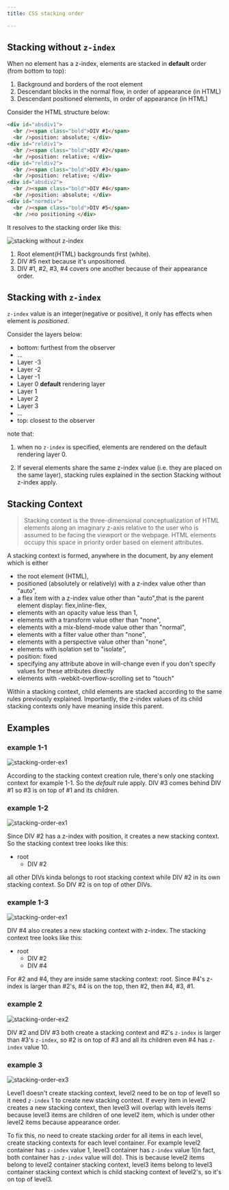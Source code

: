 ```yaml
---
title: CSS stacking order

---
```



## Stacking without `z-index`

When no element has a z-index, elements are stacked in **default** order (from bottom to top):

1. Background and borders of the root element
2. Descendant blocks in the normal flow, in order of appearance (in HTML)
3. Descendant positioned elements, in order of appearance (in HTML)

Consider the HTML structure below:

```html
<div id="absdiv1">
  <br /><span class="bold">DIV #1</span>
  <br />position: absolute; </div>
<div id="reldiv1">
  <br /><span class="bold">DIV #2</span>
  <br />position: relative; </div>
<div id="reldiv2">
  <br /><span class="bold">DIV #3</span>
  <br />position: relative; </div>
<div id="absdiv2">
  <br /><span class="bold">DIV #4</span>
  <br />position: absolute; </div>
<div id="normdiv">
  <br /><span class="bold">DIV #5</span>
  <br />no positioning </div>
```

It resolves to the stacking order like this:

![stacking without z-index](/images/stacking-without-zindex.png)

1. Root element(HTML) backgrounds first (white).
2. DIV #5 next because it's unpositioned.
3. DIV #1, #2, #3, #4 covers one another because of their appearance order.


## Stacking with `z-index`


`z-index` value is an integer(negative or positive), it only has effects when element is *positioned*.

Consider the layers below:

- bottom: furthest from the observer
- ...
- Layer -3
- Layer -2
- Layer -1
- Layer 0 **default** rendering layer
- Layer 1
- Layer 2
- Layer 3
- ...
- top: closest to the observer

note that:

1. when no `z-index` is specified, elements are rendered on the default rendering layer 0.

2. If several elements share the same z-index value (i.e. they are placed on the same layer), stacking rules explained in the section Stacking without z-index apply.

## Stacking Context

> Stacking context is the three-dimensional conceptualization of HTML elements along an imaginary z-axis relative to the user who is assumed to be facing the viewport or the webpage. HTML elements occupy this space in priority order based on element attributes.

A stacking context is formed, anywhere in the document, by any element which is either

- the root element (HTML),
- positioned (absolutely or relatively) with a z-index value other than "auto",
- a flex item with a z-index value other than "auto",that is the parent element display: flex,inline-flex,
- elements with an opacity value less than 1,
- elements with a transform value other than "none",
- elements with a mix-blend-mode value other than "normal",
- elements with a filter value other than "none",
- elements with a perspective value other than "none",
- elements with isolation set to "isolate",
- position: fixed
- specifying any attribute above in will-change even if you don't specify values for these attributes directly
- elements with -webkit-overflow-scrolling set to "touch"

Within a stacking context, child elements are stacked according to the same rules previously explained. Importantly, the z-index values of its child stacking contexts only have meaning inside this parent.

## Examples

### example 1-1

![stacking-order-ex1](/images/stacking-order-ex1-1.png)

According to the stacking context creation rule, there's only one stacking context for example 1-1. So the *default* rule apply. DIV #3 comes behind DIV #1 so #3 is on top of #1 and its children.

### example 1-2

![stacking-order-ex1](/images/stacking-order-ex1-2.png)

Since DIV #2 has a z-index with position, it creates a new stacking context. So the stacking context tree looks like this:

- root
    - DIV #2

all other DIVs kinda belongs to root stacking context while DIV #2 in its own stacking context. So DIV #2 is on top of other DIVs.

### example 1-3

![stacking-order-ex1](/images/stacking-order-ex1-3.png)

DIV #4 also creates a new stacking context with z-index. The stacking context tree looks like this:

- root
    * DIV #2
    * DIV #4

For #2 and #4, they are inside same stacking context: root. Since #4's z-index is larger than #2's, #4 is on the top, then #2, then #4, #3, #1.

### example 2

![stacking-order-ex2](/images/stacking-order-ex2.png)

DIV #2 and DIV #3 both create a stacking context and #2's `z-index` is larger than #3's `z-index`, so #2 is on top of #3 and all its children even #4 has `z-index` value 10.

### example 3

![stacking-order-ex3](/images/stacking-order-ex3.png)

Level1 doesn't create stacking context, level2 need to be on top of level1 so it need `z-index` 1 to create new stacking context. If every item in level2 creates a new stacking context, then level3 will overlap with levels items because level3 items are children of one level2 item, which is under other level2 items because appearance order.

To fix this, no need to create stacking order for all items in each level, create stacking contexts for each level container. For example level2 container has `z-index` value 1, level3 container has `z-index` value 1(in fact, both container has `z-index` value will do). This is because level2 items belong to level2 container stacking context, level3 items belong to level3 container stacking context which is child stacking context of level2's, so it's on top of level3.




